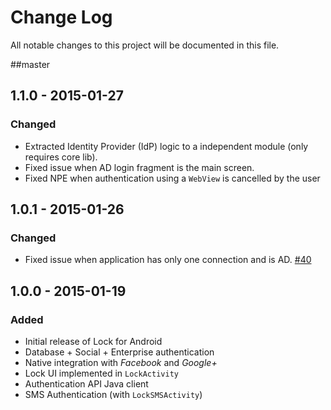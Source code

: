 # Change Log
All notable changes to this project will be documented in this file.

##master

## 1.1.0 - 2015-01-27
### Changed
- Extracted Identity Provider (IdP) logic to a independent module (only requires core lib).
- Fixed issue when AD login fragment is the main screen.
- Fixed NPE when authentication using a `WebView` is cancelled by the user

## 1.0.1 - 2015-01-26
### Changed
- Fixed issue when application has only one connection and is AD. [#40](issues/40)

## 1.0.0 - 2015-01-19
### Added
- Initial release of Lock for Android
- Database + Social + Enterprise authentication
- Native integration with *Facebook* and *Google+*
- Lock UI implemented in `LockActivity`
- Authentication API Java client
- SMS Authentication (with `LockSMSActivity`)
